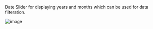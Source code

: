 
Date Slider for displaying years and months which can be used for data filteration.


![image](https://github.com/agri2411/dateSlider/assets/51440004/09043f64-88b2-4d35-8c15-eed1b95ca51e)
